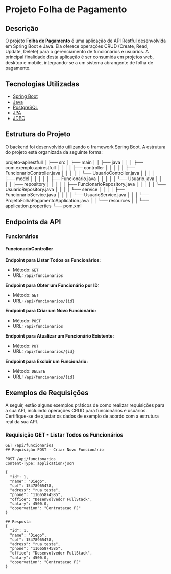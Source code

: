 # Projeto Folha de Pagamento

## Descrição

O projeto **Folha de Pagamento** é uma aplicação de API Restful desenvolvida em Spring Boot e Java. Ela oferece operações CRUD (Create, Read, Update, Delete) para o gerenciamento de funcionários e usuários. A principal finalidade desta aplicação é ser consumida em projetos web, desktop e mobile, integrando-se a um sistema abrangente de folha de pagamento.

## Tecnologias Utilizadas

- [Spring Boot](https://spring.io/projects/spring-boot)
- [Java](https://www.java.com/)
- [PostgreSQL](https://www.postgresql.org/)
- [JPA](https://spring.io/projects/spring-data-jpa)
- [JDBC](https://docs.oracle.com/javase/8/docs/technotes/guides/jdbc/)

## Estrutura do Projeto

O backend foi desenvolvido utilizando o framework Spring Boot. A estrutura do projeto está organizada da seguinte forma:

projeto-apirestfull
│
├── src
│   ├── main
│   │   ├── java
│   │   │   ├── com.exemplo.apirestfull
│   │   │   │   ├── controller
│   │   │   │   │   ├── FuncionarioController.java
│   │   │   │   │   └── UsuarioController.java
│   │   │   │   ├── model
│   │   │   │   │   ├── Funcionario.java
│   │   │   │   │   └── Usuario.java
│   │   │   │   ├── repository
│   │   │   │   │   ├── FuncionarioRepository.java
│   │   │   │   │   └── UsuarioRepository.java
│   │   │   │   └── service
│   │   │   │       ├── FuncionarioService.java
│   │   │   │       └── UsuarioService.java
│   │   │   └── ProjetoFolhaPagamentoApplication.java
│   │   └── resources
│   │       └── application.properties
└── pom.xml

## Endpoints da API

### Funcionários

#### FuncionarioController

**Endpoint para Listar Todos os Funcionários:**

- Método: `GET`
- URL: `/api/funcionarios`

**Endpoint para Obter um Funcionário por ID:**

- Método: `GET`
- URL: `/api/funcionarios/{id}`

**Endpoint para Criar um Novo Funcionário:**

- Método: `POST`
- URL: `/api/funcionarios`

**Endpoint para Atualizar um Funcionário Existente:**

- Método: `PUT`
- URL: `/api/funcionarios/{id}`

**Endpoint para Excluir um Funcionário:**

- Método: `DELETE`
- URL: `/api/funcionarios/{id}`

## Exemplos de Requisições

A seguir, estão alguns exemplos práticos de como realizar requisições para a sua API, incluindo operações CRUD para funcionários e usuários. Certifique-se de ajustar os dados de exemplo de acordo com a estrutura real da sua API.

### Requisição GET - Listar Todos os Funcionários

```http
GET /api/funcionarios
## Requisição POST - Criar Novo Funcionário

POST /api/funcionarios
Content-Type: application/json

{
  "id": 1,
  "name": "Diego",
  "cpf": 15478965478,
  "adress": "rua teste",
  "phone": "11665874585",
  "office": "Desenvolvedor FullStack",
  "salary": 4500.0,
  "observation": "Contratacao PJ"
}

## Resposta
{
  "id": 1,
  "name": "Diego",
  "cpf": 15478965478,
  "adress": "rua teste",
  "phone": "11665874585",
  "office": "Desenvolvedor FullStack",
  "salary": 4500.0,
  "observation": "Contratacao PJ"
}


